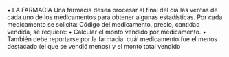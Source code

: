 • LA FARMACIA
Una farmacia desea procesar al final del día las ventas de cada uno de los medicamentos para obtener algunas estadísticas. Por cada medicamento se solicita: Código del medicamento, precio, cantidad vendida, se requiere: • Calcular el monto vendido por medicamento. • También debe reportarse por la farmacia: cuál medicamento fue el
menos destacado (el que se vendió menos) y el monto total vendido
